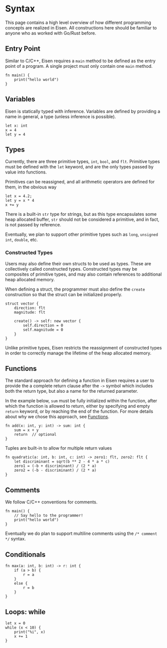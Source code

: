 # Syntax
This page contains a high level overview of how different programming concepts are realized in Eisen. All constructions here should be familiar to anyone who as worked with Go/Rust before.

## Entry Point
Similar to C/C++, Eisen requires a `main` method to be defined as the entry point of a program. A single project must only contain one `main` method.

```eisen
fn main() {
    print("hello world")
}
```

## Variables
Eisen is statically typed with inference. Variables are defined by providing a name in general, a type (unless inference is possible).

```eisen
let x: int
x = 4
let y = 4
```

## Types
Currently, there are three primitive types, `int`, `bool`, and `flt`. Primitive types must be defined with the `let` keyword, and are the only types passed by value into functions.

Primitives can be reassigned, and all arithmetic operators are defined for them, in the obvious way

```eisen
let x = 4.2;
let y = x * 4
x += y
```

There is a built-in `str` type for strings, but as this type encapsulates some heap allocated buffer, `str` should not be considered a primitive, and in fact, is not passed by reference.

Eventually, we plan to support other primitive types such as `long`, `unsigned int`, `double`, etc.

### Constructed Types
Users may also define their own structs to be used as types. These are collectively called constructed types. Constructed types may be composites of primitive types, and may also contain references to additional heap allocated memory.

When defining a struct, the programmer must also define the `create` construction so that the struct can be initialized properly.


```eisen
struct vector {
    direction: flt
    magnitude: flt

    create() -> self: new vector {
        self.direction = 0
        self.magnitude = 0
    }
}
```

Unlike primitive types, Eisen restricts the reassignment of constructed types in order to correctly manage the lifetime of the heap allocated memory.

## Functions
The standard approach for defining a function in Eisen requires a user to provide the a complete return clause after the `->` symbol which includes both the return type, but also a name for the returned parameter.

In the example below, `sum` must be fully initialized within the function, after which the function is allowed to return, either by specifying and empty `return` keyword, or by reaching the end of the function. For more details about why we chose this approach, see [Functions](/intro/functions).

```eisen
fn add(x: int, y: int) -> sum: int {
    sum = x + y
    return  // optional
}
```

Tuples are built-in to allow for multiple return values

```eisen
fn quadratic(a: int, b: int, c: int) -> zero1: flt, zero2: flt {
    let discriminant = sqrt(b ** 2 - 4 * a * c)
    zero1 = (-b + discriminant) / (2 * a)
    zero2 = (-b - discriminant) / (2 * a)
}
```

## Comments
We follow C/C++ conventions for comments.

```eisen
fn main() {
    // Say hello to the programmer!
    print("hello world")
}
```

Eventually we do plan to support multiline comments using the `/* comment */` syntax.

## Conditionals
```eisen
fn max(a: int, b: int) -> r: int {
    if (a > b) {
        r = a
    }
    else {
        r = b
    }
}
```

## Loops: while
```eisen
let x = 0
while (x < 10) {
    print("%i", x)
    x += 1
}
```
